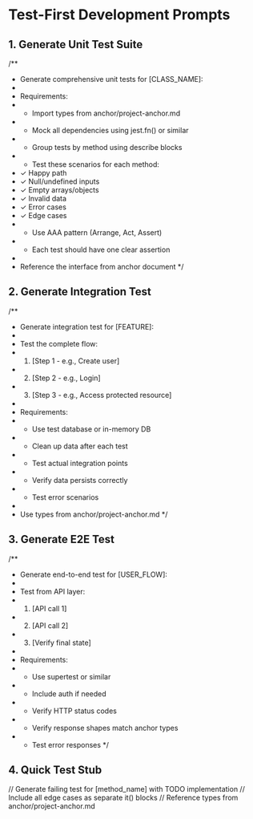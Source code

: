 # Test-First Development Prompts

## 1. Generate Unit Test Suite

/\*\*

-   Generate comprehensive unit tests for [CLASS_NAME]:
-
-   Requirements:
-   -   Import types from anchor/project-anchor.md
-   -   Mock all dependencies using jest.fn() or similar
-   -   Group tests by method using describe blocks
-   -   Test these scenarios for each method:
-   ✓ Happy path
-   ✓ Null/undefined inputs
-   ✓ Empty arrays/objects
-   ✓ Invalid data
-   ✓ Error cases
-   ✓ Edge cases
-   -   Use AAA pattern (Arrange, Act, Assert)
-   -   Each test should have one clear assertion
-
-   Reference the interface from anchor document
    \*/

## 2. Generate Integration Test

/\*\*

-   Generate integration test for [FEATURE]:
-
-   Test the complete flow:
-   1. [Step 1 - e.g., Create user]
-   2. [Step 2 - e.g., Login]
-   3. [Step 3 - e.g., Access protected resource]
-
-   Requirements:
-   -   Use test database or in-memory DB
-   -   Clean up data after each test
-   -   Test actual integration points
-   -   Verify data persists correctly
-   -   Test error scenarios
-
-   Use types from anchor/project-anchor.md
    \*/

## 3. Generate E2E Test

/\*\*

-   Generate end-to-end test for [USER_FLOW]:
-
-   Test from API layer:
-   1. [API call 1]
-   2. [API call 2]
-   3. [Verify final state]
-
-   Requirements:
-   -   Use supertest or similar
-   -   Include auth if needed
-   -   Verify HTTP status codes
-   -   Verify response shapes match anchor types
-   -   Test error responses
        \*/

## 4. Quick Test Stub

// Generate failing test for [method_name] with TODO implementation
// Include all edge cases as separate it() blocks
// Reference types from anchor/project-anchor.md
